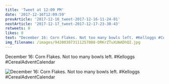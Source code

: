 ```yaml
---
title: 'Tweet at 12:09 PM'
date: '2017-12-16T12:09:59'
prevArticle: '2017-12-16_tweet-2017-12-16-11-24-01'
nextArticle: '2017-12-17_tweet-2017-12-17-23-38-43'
retweets: 0
likes: 0
text: "December 16: Corn Flakes. Not too many bowls left. #Kelloggs #CerealAdventCalendar"
img_filename: /images/942003873111257088-DRKrZTuXUAADhQI.jpg
---
```

December 16: Corn Flakes. Not too many bowls left. #Kelloggs #CerealAdventCalendar

![December 16: Corn Flakes. Not too many bowls left. #Kelloggs #CerealAdventCalendar](/images/942003873111257088-DRKrZTuXUAADhQI.jpg "December 16: Corn Flakes. Not too many bowls left. #Kelloggs #CerealAdventCalendar")